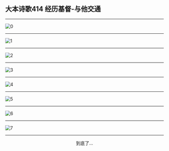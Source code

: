 
## 大本诗歌414 经历基督-与他交通
        
<div id="aplayer0"></div>

---

<img alt="0" data-original="https://cdn.jsdelivr.net/gh/k34869/shi/data/d0414/0">

---

<img alt="1" data-original="https://cdn.jsdelivr.net/gh/k34869/shi/data/d0414/1">

---

<img alt="2" data-original="https://cdn.jsdelivr.net/gh/k34869/shi/data/d0414/2">

---

<img alt="3" data-original="https://cdn.jsdelivr.net/gh/k34869/shi/data/d0414/3">

---

<img alt="4" data-original="https://cdn.jsdelivr.net/gh/k34869/shi/data/d0414/4">

---

<img alt="5" data-original="https://cdn.jsdelivr.net/gh/k34869/shi/data/d0414/5">

---

<img alt="6" data-original="https://cdn.jsdelivr.net/gh/k34869/shi/data/d0414/6">

---

<img alt="7" data-original="https://cdn.jsdelivr.net/gh/k34869/shi/data/d0414/7">

---

<p style="text-align: center">到底了...</p>

<script src="/js/dist-view.js"></script>

<script>
MAIN.id = 'd0414';
        
const ap0 = new APlayer({
    container: document.getElementById('aplayer0'),
    volume: 1,
    loop: 'none',
    preload: 'none',
    audio: [{
        name: '大本诗歌414.mp3',
        artist: '大本诗歌',
        url: 'https://res.wx.qq.com/voice/getvoice?mediaid=MzI0NTk3MDM5M18yMjQ3NDkyNjE2',
        cover: '/favicon'
    }]
});
</script>
